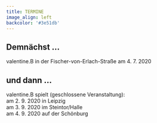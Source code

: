 ```yaml
---
title: TERMINE
image_align: left
backcolor: '#3e51db'
---
```


## **Demnächst …**

valentine.B in der Fischer-von-Erlach-Straße am 4. 7. 2020 <br>

## **und dann …**

valentine.B spielt (geschlossene Veranstaltung): <br>
am 2. 9. 2020 in Leipzig <br>
am 3. 9. 2020 im Steintor/Halle <br>
am 4. 9. 2020 auf der Schönburg <br>
